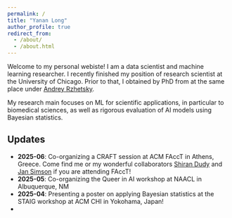 ```yaml
---
permalink: /
title: "Yanan Long"
author_profile: true
redirect_from: 
  - /about/
  - /about.html
---
```


Welcome to my personal webiste! I am a data scientist and machine learning researcher. I recently finished my position of research scientist at the University of Chicago. Prior to that, I obtained by PhD from at the same place under [Andrey Rzhetsky](https://biologicalsciences.uchicago.edu/faculty/andrey-rzhetsky).

My research main focuses on ML for scientific applications, in particular to biomedical sciences, as well as rigorous evaluation of AI models using Bayesian statistics.

## Updates
- **2025-06**: Co-organizing a CRAFT session at ACM FAccT in Athens, Greece. Come find me or my wonderful collaborators [Shiran Dudy](https://www.shirandudy.com/) and [Jan Simson](https://simson.io/) if you are attending FAccT!
- **2025-05**: Co-organizing the Queer in AI workshop at NAACL in Albuquerque, NM 
- **2025-04**: Presenting a poster on applying Bayesian statistics at the STAIG workshop at ACM CHI in Yokohama, Japan!
- 